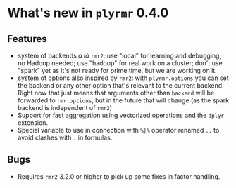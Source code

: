 # What's new in `plyrmr` 0.4.0

## Features

* system of backends *a là* `rmr2`: use "local" for learning and debugging, no Hadoop needed; use "hadoop" for real work on a cluster; don't use "spark" yet as it's not ready for prime time, but we are working on it.
* system of options also inspired by `rmr2`: with `plyrmr.options` you can set the backend or any other option that's relevant to the current backend. Right now that just means that arguments other than `backend` will be forwarded to `rmr.options`, but in the future that will change (as the spark backend is independent of `rmr2`)
* Support for fast aggregation using vectorized operations and the `dplyr` extension.
* Special variable to use in connection with `%|%` operator renamed `..` to avoid clashes with `.` in formulas.


## Bugs

* Requires `rmr2` 3.2.0 or higher to pick up some fixes in factor handling.
